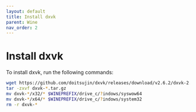 ```yaml
---
layout: default
title: Install dxvk
parent: Wine
nav_order: 2
---
```


# Install dxvk

To install dxvk, run the following commands:

   ```bash
   wget https://github.com/doitsujin/dxvk/releases/download/v2.6.2/dxvk-2.6.2.tar.gz
   tar -zxvf dxvk-*.tar.gz
   mv dxvk-*/x32/* $WINEPREFIX/drive_c/?indows/syswow64
   mv dxvk-*/x64/* $WINEPREFIX/drive_c/?indows/system32
   rm -r dxvk-*
   ```